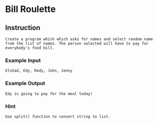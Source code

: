 # Bill Roulette
## Instruction

`Create a program which which asks for names and select random name from the list of names. The person selected will have to pay for everybody's food bill.
`

### Example Input

`Elshad, Edy, Redy, John, Jenny`

### Example Output 

`
Edy is going to pay for the meal today!
`
### Hint

    Use split() function to convert string to list.
